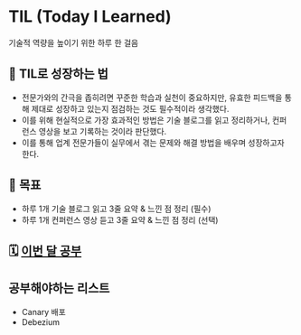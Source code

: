# TIL (Today I Learned)
기술적 역량을 높이기 위한 하루 한 걸음

## 📌 TIL로 성장하는 법
- 전문가와의 간극을 좁히려면 꾸준한 학습과 실천이 중요하지만, 유효한 피드백을 통해 제대로 성장하고 있는지 점검하는 것도 필수적이라 생각했다.
- 이를 위해 현실적으로 가장 효과적인 방법은 기술 블로그를 읽고 정리하거나, 컨퍼런스 영상을 보고 기록하는 것이라 판단했다.
- 이를 통해 업계 전문가들이 실무에서 겪는 문제와 해결 방법을 배우며 성장하고자 한다.

## 🎯 목표
- 하루 1개 기술 블로그 읽고 3줄 요약 & 느낀 점 정리 (필수)
- 하루 1개 컨퍼런스 영상 듣고 3줄 요약 & 느낀 점 정리 (선택)

## 🗓 [이번 달 공부](2025/03)

## 공부해야하는 리스트
- Canary 배포
- Debezium